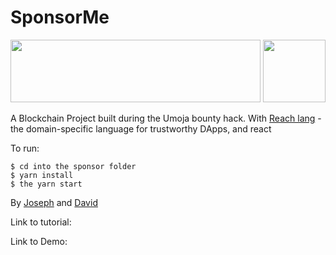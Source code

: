 # SponsorMe
<!-- ![Reach.sh Logo](https://events.reach.sh/hubfs/logo-text-svg-1.svg =100x20) -->
<img src="https://events.reach.sh/hubfs/logo-text-svg-1.svg" width="400" height="100">
<img src="https://img1.wsimg.com/isteam/ip/d073af45-4be6-4de8-826b-96bdc62ff386/ABA%20Header.jpg" width="100" height="100">

A Blockchain Project built during the Umoja bounty hack.
With [Reach lang](https://github.com/reach-sh/reach-lang) - the domain-specific language for trustworthy DApps, and react

To run: 
```
$ cd into the sponsor folder
$ yarn install
$ the yarn start
```

By [Joseph](https://github.com/adujoseph) and [David](https://github.com/onyedikachi-david)

Link to tutorial: 

Link to Demo:
